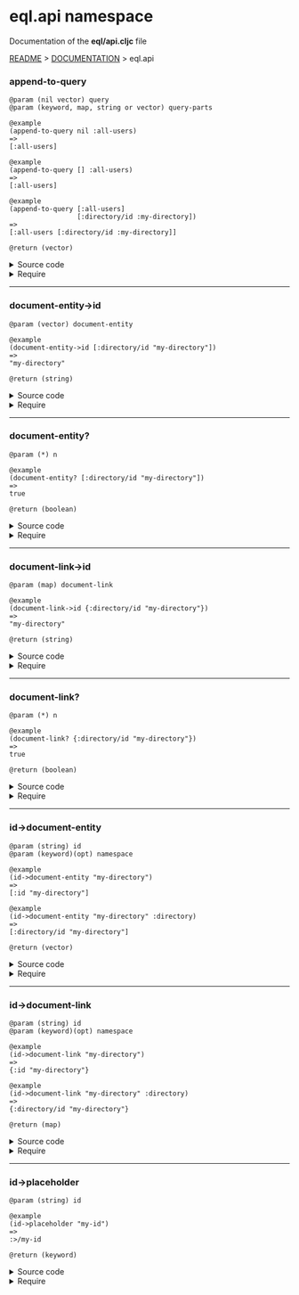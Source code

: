 
# <strong>eql.api</strong> namespace
<p>Documentation of the <strong>eql/api.cljc</strong> file</p>

[README](../../../README.md) > [DOCUMENTATION](../../COVER.md) > eql.api



### append-to-query

```
@param (nil vector) query
@param (keyword, map, string or vector) query-parts
```

```
@example
(append-to-query nil :all-users)
=>
[:all-users]
```

```
@example
(append-to-query [] :all-users)
=>
[:all-users]
```

```
@example
(append-to-query [:all-users]
                 [:directory/id :my-directory])
=>
[:all-users [:directory/id :my-directory]]
```

```
@return (vector)
```

<details>
<summary>Source code</summary>

```
(defn append-to-query
  [query & query-parts]
  (cond (vector?  query) (vec (concat query   query-parts))
        (nil?     query) (vec (concat []      query-parts))
        :return          (vec (concat [query] query-parts))))
```

</details>

<details>
<summary>Require</summary>

```
(ns my-namespace (:require [eql.api :as eql :refer [append-to-query]]))

(eql/append-to-query ...)
(append-to-query     ...)
```

</details>

---

### document-entity->id

```
@param (vector) document-entity
```

```
@example
(document-entity->id [:directory/id "my-directory"])
=>
"my-directory"
```

```
@return (string)
```

<details>
<summary>Source code</summary>

```
(defn document-entity->id
  [document-entity]
  (second document-entity))
```

</details>

<details>
<summary>Require</summary>

```
(ns my-namespace (:require [eql.api :as eql :refer [document-entity->id]]))

(eql/document-entity->id ...)
(document-entity->id     ...)
```

</details>

---

### document-entity?

```
@param (*) n
```

```
@example
(document-entity? [:directory/id "my-directory"])
=>
true
```

```
@return (boolean)
```

<details>
<summary>Source code</summary>

```
(defn document-entity?
  [n]
  (boolean (and      (vector? n)
                (= 2 (count   n))
                (keyword? (first  n))
                (string?  (second n)))))
```

</details>

<details>
<summary>Require</summary>

```
(ns my-namespace (:require [eql.api :as eql :refer [document-entity?]]))

(eql/document-entity? ...)
(document-entity?     ...)
```

</details>

---

### document-link->id

```
@param (map) document-link
```

```
@example
(document-link->id {:directory/id "my-directory"})
=>
"my-directory"
```

```
@return (string)
```

<details>
<summary>Source code</summary>

```
(defn document-link->id
  [document-link]
  (-> document-link vals first))
```

</details>

<details>
<summary>Require</summary>

```
(ns my-namespace (:require [eql.api :as eql :refer [document-link->id]]))

(eql/document-link->id ...)
(document-link->id     ...)
```

</details>

---

### document-link?

```
@param (*) n
```

```
@example
(document-link? {:directory/id "my-directory"})
=>
true
```

```
@return (boolean)
```

<details>
<summary>Source code</summary>

```
(defn document-link?
  [n]
  (and      (map?  n)
       (= 1 (count n))
       (-> n keys first keyword?)
       (-> n vals first string?)))
```

</details>

<details>
<summary>Require</summary>

```
(ns my-namespace (:require [eql.api :as eql :refer [document-link?]]))

(eql/document-link? ...)
(document-link?     ...)
```

</details>

---

### id->document-entity

```
@param (string) id
@param (keyword)(opt) namespace
```

```
@example
(id->document-entity "my-directory")
=>
[:id "my-directory"]
```

```
@example
(id->document-entity "my-directory" :directory)
=>
[:directory/id "my-directory"]
```

```
@return (vector)
```

<details>
<summary>Source code</summary>

```
(defn id->document-entity
  ([id]           [:id id])
  ([id namespace] [(keyword (name namespace) "id") id]))
```

</details>

<details>
<summary>Require</summary>

```
(ns my-namespace (:require [eql.api :as eql :refer [id->document-entity]]))

(eql/id->document-entity ...)
(id->document-entity     ...)
```

</details>

---

### id->document-link

```
@param (string) id
@param (keyword)(opt) namespace
```

```
@example
(id->document-link "my-directory")
=>
{:id "my-directory"}
```

```
@example
(id->document-link "my-directory" :directory)
=>
{:directory/id "my-directory"}
```

```
@return (map)
```

<details>
<summary>Source code</summary>

```
(defn id->document-link
  ([id]           {:id id})
  ([id namespace] {(keyword (name namespace) "id") id}))
```

</details>

<details>
<summary>Require</summary>

```
(ns my-namespace (:require [eql.api :as eql :refer [id->document-link]]))

(eql/id->document-link ...)
(id->document-link     ...)
```

</details>

---

### id->placeholder

```
@param (string) id
```

```
@example
(id->placeholder "my-id")
=>
:>/my-id
```

```
@return (keyword)
```

<details>
<summary>Source code</summary>

```
(defn id->placeholder
  [id]
  (keyword (str ">/" (name id))))
```

</details>

<details>
<summary>Require</summary>

```
(ns my-namespace (:require [eql.api :as eql :refer [id->placeholder]]))

(eql/id->placeholder ...)
(id->placeholder     ...)
```

</details>
